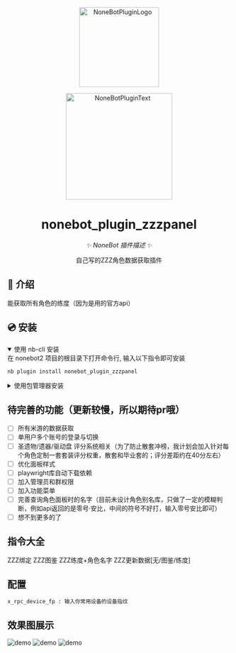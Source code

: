 <div align="center">
  <a href="https://v2.nonebot.dev/store"><img src="https://github.com/A-kirami/nonebot-plugin-template/blob/resources/nbp_logo.png" width="180" height="180" alt="NoneBotPluginLogo"></a>
  <br>
  <p><img src="https://github.com/A-kirami/nonebot-plugin-template/blob/resources/NoneBotPlugin.svg" width="240" alt="NoneBotPluginText"></p>
</div>

<div align="center">

# nonebot_plugin_zzzpanel

_✨ NoneBot 插件描述 ✨_

自己写的ZZZ角色数据获取插件
</div>

## 📖 介绍

能获取所有角色的练度（因为是用的官方api）


## 💿 安装

<details open>
<summary>使用 nb-cli 安装</summary>
在 nonebot2 项目的根目录下打开命令行, 输入以下指令即可安装

    nb plugin install nonebot_plugin_zzzpanel

</details>

<details>
<summary>使用包管理器安装</summary>
在 nonebot2 项目的插件目录下, 打开命令行, 根据你使用的包管理器, 输入相应的安装命令

<details>
<summary>pip</summary>

    pip install nonebot_plugin_zzzpanel
</details>

打开 nonebot2 项目根目录下的 `pyproject.toml` 文件, 在 `[tool.nonebot]` 部分追加写入

    plugins = ["nonebot_plugin_zzzpanel"]

</details>

## 待完善的功能（更新较慢，所以期待pr哦）

- [ ] 所有米游的数据获取
- [ ] 单用户多个账号的登录与切换
- [ ] 圣遗物/遗器/驱动盘 评分系统相关（为了防止散套冲榜，我计划会加入针对每个角色定制一套套装评分权重，散套和毕业套的；评分差距约在40分左右）
- [ ] 优化面板样式
- [ ] playwright库自动下载依赖
- [ ] 加入管理员和群权限
- [ ] 加入功能菜单
- [ ] 完善查询角色面板时的名字（目前未设计角色别名库，只做了一定的模糊判断，例如api返回的是零号·安比，中间的符号不好打，输入零号安比即可）
- [ ] 想不到更多的了

## 指令大全

ZZZ绑定
ZZZ图鉴
ZZZ练度+角色名字
ZZZ更新数据\[无/图鉴/练度\]

## 配置

```bash
x_rpc_device_fp : 输入你常用设备的设备指纹
```

## 效果图展示

![demo](/example/效果图1.png)
![demo](/example/效果图2.png)
![demo](/example/效果图3.png)

